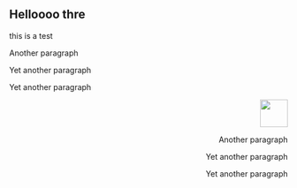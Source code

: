 <h2>Helloooo thre</h2>
<div>
    <div align="left" display="inline">
        <p>this is a test</p>
        <p>Another paragraph</p>
        <p>Yet another paragraph</p>
        <p>Yet another paragraph</p>
    </div>
    <div align="right" display="inline">
        <img src="https://avatars.githubusercontent.com/u/98274513?v=4" width="50" height="50">
        <p>Another paragraph</p>
        <p>Yet another paragraph</p>
        <p>Yet another paragraph</p>
    </div>
</div>
